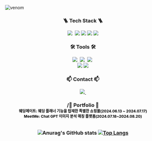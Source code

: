 
![venom](https://capsule-render.vercel.app/api?type=venom&height=200&text=GEON%20YONG%20Git%20Hub.&fontSize=50&color=0:8871e5,100:b678c4&stroke=b678c4)

<h3 align="center">🪜 Tech Stack 🪜</h3>
<div align="center">
  <img src="https://img.shields.io/badge/javascript-F7DF1E.svg?style=for-the-badge&logo=javascript&logoColor=20232a" />&nbsp
  <img src="https://img.shields.io/badge/MySQL-4479A1?style=for-the-badge&logo=MySQL&logoColor=white">
  <img src="https://img.shields.io/badge/java-007396?style=for-the-badge&logo=OpenJDK&logoColor=white">
  <img src="https://img.shields.io/badge/Node.js-339933?style=for-the-badge&logo=Node.js&logoColor=white">
  <img src="https://img.shields.io/badge/express.js-%23404d59.svg?style=for-the-badge&logo=express&logoColor=%2361DAFB">
  
</div>


<h3 align="center">🛠 Tools 🛠</h3>
<div align="center">
  <img src="https://img.shields.io/badge/git-F05033.svg?style=for-the-badge&logo=git&logoColor=white" />&nbsp
  <img src="https://img.shields.io/badge/github-181717.svg?style=for-the-badge&logo=github&logoColor=white" />&nbsp
  <img src="https://img.shields.io/badge/Notion-F3F3F3.svg?style=for-the-badge&logo=notion&logoColor=black" />&nbsp
</div>

<div align="center">
 <img src="https://img.shields.io/badge/IntelliJIDEA-000000.svg?style=for-the-badge&logo=intellij-idea&logoColor=white">
<img src="https://img.shields.io/badge/Visual%20Studio%20Code-0078d7.svg?style=for-the-badge&logo=visual-studio-code&logoColor=white">


<h3 align="center">📫 Contact 📫</h3>
<div align="center">
 
  <a href="mailto:sgy0917@gmail.com">
    <img
      src="https://img.shields.io/badge/sgy0917@gmail.com-D14836?style=for-the-badge&logo=gmail&logoColor=white"/>&nbsp
  </a>
</div>


<h3 align="center"> /🧾 Portfolio 🧾
<div>
  <a href="https://github.com/changzin/weddingmate.git" style="color: black; text-decoration: none;">
      <p style="font-size:12px; margin: 0;">웨딩메이트: 웨딩 플래너 기능을 탑재한 특별한 쇼핑몰(2024.06.13 ~ 2024.07.17)</p>
  </a>
  <a href="https://github.com/changzin/meetme.git" style="color: black; text-decoration: none;">
      <p style="font-size:12px; margin: 0;">MeetMe: Chat GPT 이미지 분석 매칭 플랫폼(2024.07.18~2024.08.20)</p>
  </a>
</div>


</br>


![Anurag's GitHub stats](https://github-readme-stats.vercel.app/api?username=sgy0917&show_icons=true&theme=radical)
[![Top Langs](https://github-readme-stats.vercel.app/api/top-langs/?username=sgy0917&layout=compact)](https://github.com/sgy0917/github-readme-stats)
